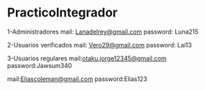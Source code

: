 # PracticoIntegrador

1-Administradores 
  mail: Lanadelrey@gmail.com
  password: Luna215

2-Usuarios verificados
  mail: Vero29@gmail.com
  password: Lai13

3-Usuarios regulares
  mail:otaku.jorge12345@gmail.com
  password:Jawsum340

  mail:Eliascoleman@gmail.com
  password:Elias123
